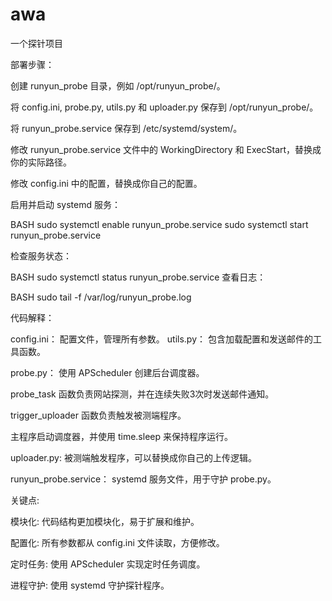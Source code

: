 # awa
 一个探针项目

部署步骤：

创建 runyun_probe 目录，例如 /opt/runyun_probe/。

将 config.ini, probe.py, utils.py 和 uploader.py 保存到 /opt/runyun_probe/。

将 runyun_probe.service 保存到 /etc/systemd/system/。

修改 runyun_probe.service 文件中的 WorkingDirectory 和 ExecStart，替换成你的实际路径。

修改 config.ini 中的配置，替换成你自己的配置。

启用并启动 systemd 服务：

BASH
sudo systemctl enable runyun_probe.service
sudo systemctl start runyun_probe.service

检查服务状态：

BASH
sudo systemctl status runyun_probe.service
查看日志：

BASH
sudo tail -f /var/log/runyun_probe.log

代码解释：


config.ini： 配置文件，管理所有参数。
utils.py： 包含加载配置和发送邮件的工具函数。

probe.py：
使用 APScheduler 创建后台调度器。

probe_task 函数负责网站探测，并在连续失败3次时发送邮件通知。

trigger_uploader 函数负责触发被测端程序。

主程序启动调度器，并使用 time.sleep 来保持程序运行。

uploader.py: 被测端触发程序，可以替换成你自己的上传逻辑。

runyun_probe.service： systemd 服务文件，用于守护 probe.py。

关键点:

模块化: 代码结构更加模块化，易于扩展和维护。

配置化: 所有参数都从 config.ini 文件读取，方便修改。

定时任务: 使用 APScheduler 实现定时任务调度。

进程守护: 使用 systemd 守护探针程序。